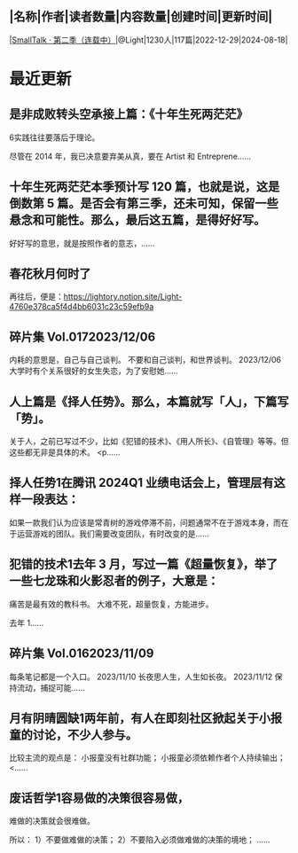 |名称|作者|读者数量|内容数量|创建时间|更新时间|
---
|[SmallTalk · 第二季（连载中）](https://xiaobot.net/p/smalltalk2023?refer=0b133df9-27dc-423b-8101-639049001c13)|@Light|1230人|117篇|2022-12-29|2024-08-18|

# 最近更新
## 是非成败转头空承接上篇：《十年生死两茫茫》

6实践往往要落后于理论。

尽管在 2014 年，我已决意要弃美从真，要在 Artist 和 Entreprene......
## 十年生死两茫茫本季预计写 120 篇，也就是说，这是倒数第 5 篇。是否会有第三季，还未可知，保留一些悬念和可能性。那么，最后这五篇，是得好好写。

好好写的意思，就是按照作者的意志，......
## 春花秋月何时了
再往后，便是：https://lightory.notion.site/Light-4760e378ca5f4d4bb6031c23c59efb9a

## 碎片集 Vol.0172023/12/06
内耗的意思是，自己与自己谈判。
不要和自己谈判，和世界谈判。
2023/12/06
大学时有个关系很好的女生失恋，为了安慰她......
## 人上篇是《择人任势》。那么，本篇就写「人」，下篇写「势」。

关于人，之前已写过不少，比如《犯错的技术》、《用人所长》、《自管理》等等。但这些都无非是具体的术。
<p......
## 择人任势1在腾讯 2024Q1 业绩电话会上，管理层有这样一段表达：
如果一款我们认为应该是常青树的游戏停滞不前，问题通常不在于游戏本身，而在于运营游戏的团队。我们需要改变团队，有时改变的是......
## 犯错的技术1去年 3 月，写过一篇《超量恢复》，举了一些七龙珠和火影忍者的例子，大意是：
痛苦是最有效的教科书。
大难不死，超量恢复，方能进步。

去年 1......
## 碎片集 Vol.0162023/11/09
每条笔记都是一个入口。
2023/11/10
长夜思人生，人生如长夜。
2023/11/12
保持流动，捕捉可能......
## 月有阴晴圆缺1两年前，有人在即刻社区掀起关于小报童的讨论，不少人参与。

比较主流的观点是：
小报童没有社群功能；
小报童必须依赖作者个人持续输出；
<......
## 废话哲学1容易做的决策很容易做，
难做的决策就会很难做。

所以：
1）不要做难做的决策；
2）不要陷入必须做难做的决策的境地；
......


